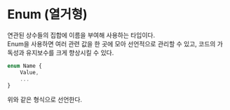 # Enum (열거형)

연관된 상수들의 집합에 이름을 부여해 사용하는 타입이다.<br>
Enum을 사용하면 여러 관련 값을 한 곳에 모아 선언적으로 관리할 수 있고, 코드의 가독성과 유지보수를 크게 향상시킬 수 있다.

```typescript
enum Name {
    Value,
    ...
}
```

위와 같은 형식으로 선언한다.
